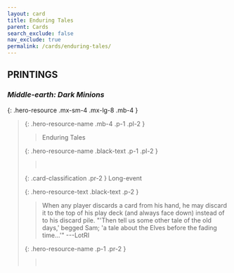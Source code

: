 ```yaml
---
layout: card
title: Enduring Tales
parent: Cards
search_exclude: false
nav_exclude: true
permalink: /cards/enduring-tales/
---
```


## PRINTINGS


### _Middle-earth: Dark Minions_

{: .hero-resource .mx-sm-4 .mx-lg-8 .mb-4 }
> {: .hero-resource-name .mb-4 .p-1 .pl-2 }
> > <div class="card-mp"></div>
> > <div class="card-name">Enduring Tales</div>
>
> {: .hero-resource-name .black-text .p-1 .pl-2 }
> > &nbsp;
>
> {: .card-classification .pr-2 }
> Long-event
>
> {: .hero-resource-text .black-text .p-2 }
> > When any player discards a card from his hand, he may discard it to the top of his play deck (and always face down) instead of to his discard pile.   "'Then tell us some other tale of the old days,' begged Sam; 'a tale about the Elves before the fading time...'" ---LotRI  
> 
> {: .hero-resource-name .p-1 .pr-2 }
> > <div class="card-shield"></div>
> > <div class="card-corruption">&nbsp;</div>
